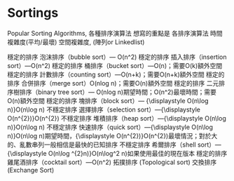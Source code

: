 # Sortings
Popular Sorting Algorithms, 各種排序演算法
想寫的重點是 各排序演算法 時間複雜度(平均/最壞)  空間複雜度, (陣列or Linkedlist)

穩定的排序 泡沫排序（bubble sort）— O(n^2)
穩定的排序 插入排序（insertion sort）—O(n^2)
穩定的排序 桶排序（bucket sort）—O(n)；需要O(k)額外空間
穩定的排序 計數排序（counting sort）—O(n+k)；需要O(n+k)額外空間
穩定的排序 合併排序（merge sort）O(nlog n)；需要O(n)額外空間
穩定的排序 二元排序樹排序（binary tree sort）— O(nlog n)期望時間；O(n^2)最壞時間；需要O(n)額外空間
穩定的排序 塊排序（block sort）— {\displaystyle O(n\log n)}O(n\log n)
不穩定排序 選擇排序（selection sort）—{\displaystyle O(n^{2})}O(n^{2})
不穩定排序 堆積排序（heap sort）—{\displaystyle O(n\log n)}O(n\log n)
不穩定排序 快速排序（quick sort）—{\displaystyle O(n\log n)}O(n\log n)期望時間，{\displaystyle O(n^{2})}O(n^{2})最壞情況；對於大的、亂數串列一般相信是最快的已知排序
不穩定排序 希爾排序（shell sort）—{\displaystyle O(n\log ^{2}n)}O(n\log^2 n)如果使用最佳的現在版本
穩定的排序 雞尾酒排序（cocktail sort）—O(n^2)
          拓撲排序 (Topological sort)
          交換排序 (Exchange Sort)
